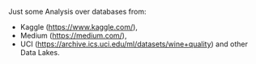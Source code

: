 Just some Analysis over databases from: 
- Kaggle (https://www.kaggle.com/),
- Medium (https://medium.com/),
- UCI (https://archive.ics.uci.edu/ml/datasets/wine+quality) and other Data Lakes.
